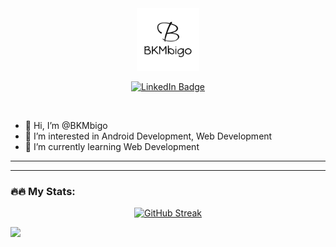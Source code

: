 <div id="header" align="center"> 
  <img src="https://github.com/BKMbigo/BKMbigo/blob/main/Circular%20Logo%20(2000px).png" width="100"/>
</div>

<div id="badges" align="center">
  <p> </p>
  <a href="https://linkedin.com/in/bkmbigo"><img src="https://img.shields.io/badge/LinkedIn-blue?style=for-the-badge&logo=linkedin&logoColor=white" alt="LinkedIn Badge"/></a>
  <p><img src="https://komarev.com/ghpvc/?username=BKMbigo&style=plastic&color=blue" alt=""/></p>
</div>


- 👋 Hi, I’m @BKMbigo
- 👀 I’m interested in Android Development, Web Development
- 🌱 I’m currently learning Web Development

---

---

### 🔥🔥 My Stats:

<div id='stats' align='center'>
  
  [![GitHub Streak](https://github-readme-streak-stats.herokuapp.com?user=BKMbigo&theme=tokyonight&hide_border=true&date_format=j%20M%5B%20Y%5D)](https://git.io/streak-stats)
  
  <!---[![Top Langs](https://github-readme-stats.vercel.app/api/top-langs/?username=anuraghazra&layout=compact)](https://github.com/anuraghazra/github-readme-stats)--->
</div>
  
<!---
BKMbigo/BKMbigo is a ✨ special ✨ repository because its `README.md` (this file) appears on your GitHub profile.
You can click the Preview link to take a look at your changes.
--->

![](https://hit.yhype.me/github/profile?user_id=102836149)

